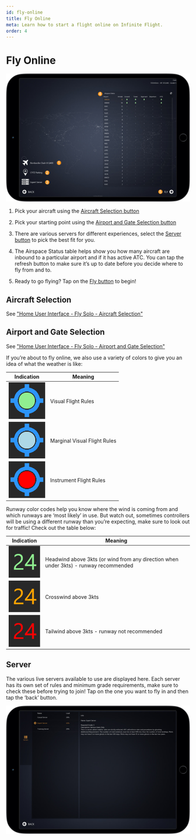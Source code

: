```yaml
---
id: fly-online
title: Fly Online
meta: Learn how to start a flight online on Infinite Flight.
order: 4
---
```


# Fly Online

![Online Page](_images/manual/frames/fly-online.jpg)

 

1. Pick your aircraft using the [Aircraft Selection button](/guide/getting-started/home-screen/fly-online#aircraft-selection)

   

2. Pick your starting point using the [Airport and Gate Selection button](/guide/getting-started/home-screen/fly-online#airport-and-gate-selection)

   

3. There are various servers for different experiences, select the [Server button](#server) to pick the best fit for you.

   

4.  The Airspace Status table helps show you how many aircraft are inbound to a particular airport and if it has active ATC. You can tap the refresh button to make sure it’s up to date before you decide where to fly from and to.

   

5. Ready to go flying? Tap on the [Fly button](/guide/getting-started/pilot-user-interface/fly#fly-screen) to begin!

 

## Aircraft Selection

See ["Home User Interface - Fly Solo - Aircraft Selection"](/guide/getting-started/home-screen/fly-solo#aircraft-selection)

 

## Airport and Gate Selection

See ["Home User Interface - Fly Solo - Airport and Gate Selection"](/guide/getting-started/home-screen/fly-solo#airport-and-gate-selection)



If you’re about to fly online, we also use a variety of colors to give you an idea of what the weather is like:

| Indication                                      | Meaning                      |
| ----------------------------------------------- | ---------------------------- |
| ![](_images/manual/tables/weather-vfr.png)   | Visual Flight Rules          |
| ![](_images/manual/tables/weather-mvfr.png) | Marginal Visual Flight Rules |
| ![](_images/manual/tables/weather-ifr.png)   | Instrument Flight Rules      |



Runway color codes help you know where the wind is coming from and which runways are ‘most likely’ in use. But watch out, sometimes controllers will be using a different runway than you’re expecting, make sure to look out for traffic! Check out the table below:

| Indication                                                 | Meaning                                                      |
| ---------------------------------------------------------- | ------------------------------------------------------------ |
| ![](_images/manual/tables/weather-green.png)   | Headwind above 3kts (or wind from any direction when under 3kts) - runway recommended |
| ![](_images/manual/tables/weather-orange.png) | Crosswind above 3kts                                         |
| ![](_images/manual/tables/weather-red.png)       | Tailwind above 3kts - runway not recommended                 |


## Server

 The various live servers available to use are displayed here. Each server has its own set of rules and minimum grade requirements, make sure to check these before trying to join! Tap on the one you want to fly in and then tap the ‘back’ button.

![Server Page](_images/manual/frames/server-page.jpg)

 